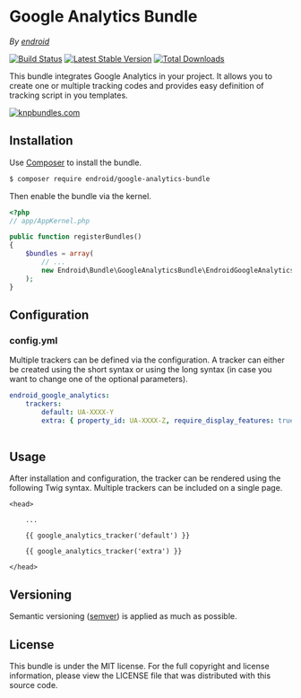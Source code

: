 Google Analytics Bundle
=======================

*By [endroid](http://endroid.nl/)*

[![Build Status](https://secure.travis-ci.org/endroid/EndroidGoogleAnalyticsBundle.png)](http://travis-ci.org/endroid/EndroidGoogleAnalyticsBundle)
[![Latest Stable Version](https://poser.pugx.org/endroid/google-analytics-bundle/v/stable.png)](https://packagist.org/packages/endroid/google-analytics-bundle)
[![Total Downloads](https://poser.pugx.org/endroid/google-analytics-bundle/downloads.png)](https://packagist.org/packages/endroid/google-analytics-bundle)

This bundle integrates Google Analytics in your project. It allows you to
create one or multiple tracking codes and provides easy definition of tracking
script in you templates.

[![knpbundles.com](http://knpbundles.com/endroid/EndroidGoogleAnalyticsBundle/badge-short)](http://knpbundles.com/endroid/EndroidGoogleAnalyticsBundle)

## Installation

Use [Composer](https://getcomposer.org/) to install the bundle.

``` bash
$ composer require endroid/google-analytics-bundle
```

Then enable the bundle via the kernel.

``` php
<?php
// app/AppKernel.php

public function registerBundles()
{
    $bundles = array(
        // ...
        new Endroid\Bundle\GoogleAnalyticsBundle\EndroidGoogleAnalyticsBundle(),
    );
}
```

## Configuration

### config.yml

Multiple trackers can be defined via the configuration. A tracker can either
be created using the short syntax or using the long syntax (in case you want
to change one of the optional parameters).

```yaml
endroid_google_analytics:
    trackers:
        default: UA-XXXX-Y
        extra: { property_id: UA-XXXX-Z, require_display_features: true }
        
```

## Usage

After installation and configuration, the tracker can be rendered using the
following Twig syntax. Multiple trackers can be included on a single page.

```twig
<head>

    ...

    {{ google_analytics_tracker('default') }}
    
    {{ google_analytics_tracker('extra') }}

</head>
```

## Versioning

Semantic versioning ([semver](http://semver.org/)) is applied as much as possible.

## License

This bundle is under the MIT license. For the full copyright and license information, please view the LICENSE file that
was distributed with this source code.
